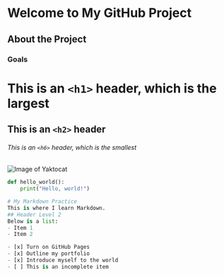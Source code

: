 # Welcome to My GitHub Project
## About the Project
### Goals

# This is an `<h1>` header, which is the largest
## This is an `<h2>` header
###### This is an `<h6>` header, which is the smallest

![Image of Yaktocat](https://octodex.github.com/images/yaktocat.png)

```python
def hello_world():
    print("Hello, world!")

# My Markdown Practice
This is where I learn Markdown.
## Header Level 2
Below is a list:
- Item 1
- Item 2

- [x] Turn on GitHub Pages
- [x] Outline my portfolio
- [x] Introduce myself to the world
- [ ] This is an incomplete item
